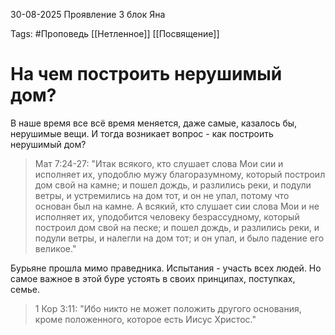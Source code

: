 30-08-2025
Проявление 3 блок
Яна

Tags: #Проповедь 
[[Нетленное]]
[[Посвящение]]
# На чем построить нерушимый дом?
В наше время все всё время меняется, даже самые, казалось бы, нерушимые вещи. И тогда возникает вопрос - как построить нерушимый дом?

> Мат 7:24-27: 
 "Итак всякого, кто слушает слова Мои сии и исполняет их, уподоблю мужу благоразумному, который построил дом свой на камне; и пошел дождь, и разлились реки, и подули ветры, и устремились на дом тот, и он не упал, потому что основан был на камне. А всякий, кто слушает сии слова Мои и не исполняет их, уподобится человеку безрассудному, который построил дом свой на песке; и пошел дождь, и разлились реки, и подули ветры, и налегли на дом тот; и он упал, и было падение его великое."

Бурьяне прошла мимо праведника. Испытания - участь всех людей. Но самое важное в этой буре устоять в своих принципах, поступках, семье.

> 1 Кор 3:11: "Ибо никто не может положить другого основания, кроме положенного, которое есть Иисус Христос."

